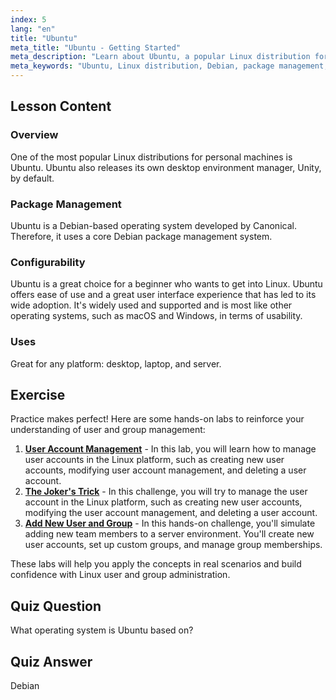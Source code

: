 ```yaml
---
index: 5
lang: "en"
title: "Ubuntu"
meta_title: "Ubuntu - Getting Started"
meta_description: "Learn about Ubuntu, a popular Linux distribution for beginners. Discover its features, package management, and why it's great for desktop and server use."
meta_keywords: "Ubuntu, Linux distribution, Debian, package management, Linux beginner, Ubuntu tutorial, Linux guide"
---
```


## Lesson Content

### Overview

One of the most popular Linux distributions for personal machines is Ubuntu. Ubuntu also releases its own desktop environment manager, Unity, by default.

### Package Management

Ubuntu is a Debian-based operating system developed by Canonical. Therefore, it uses a core Debian package management system.

### Configurability

Ubuntu is a great choice for a beginner who wants to get into Linux. Ubuntu offers ease of use and a great user interface experience that has led to its wide adoption. It's widely used and supported and is most like other operating systems, such as macOS and Windows, in terms of usability.

### Uses

Great for any platform: desktop, laptop, and server.

## Exercise

Practice makes perfect! Here are some hands-on labs to reinforce your understanding of user and group management:

1. **[User Account Management](https://labex.io/labs/linux-user-account-management-49)** - In this lab, you will learn how to manage user accounts in the Linux platform, such as creating new user accounts, modifying user account management, and deleting a user account.
2. **[The Joker's Trick](https://labex.io/labs/linux-the-joker-s-trick-270247)** - In this challenge, you will try to manage the user account in the Linux platform, such as creating new user accounts, modifying the user account management, and deleting a user account.
3. **[Add New User and Group](https://labex.io/labs/linux-add-new-user-and-group-17987)** - In this hands-on challenge, you'll simulate adding new team members to a server environment. You'll create new user accounts, set up custom groups, and manage group memberships.

These labs will help you apply the concepts in real scenarios and build confidence with Linux user and group administration.

## Quiz Question

What operating system is Ubuntu based on?

## Quiz Answer

Debian
